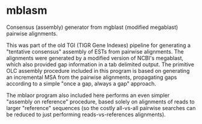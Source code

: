 # mblasm
Consensus (assembly) generator from mgblast (modified megablast) pairwise alignments.

This was part of the old TGI (TIGR Gene Indexes) pipeline for generating a "tentative consensus" assembly of ESTs from pairwise alignments. The alignments were generated by a modified version of NCBI's megablast, which also provided gap information in a tab delimited output. The primitive OLC assembly procedure included in this program is based on generating an incremental MSA from the pairwise alignments, propagating gaps according to a simple "once a gap, always a gap" approach.

The mblaor program also included here performs an even simpler "assembly on reference" procedure, based solely on alignments of reads to larger "reference" sequences (so the costly all-vs-all pairwise searches can be reduced to just performing reads-vs-references alignments).

